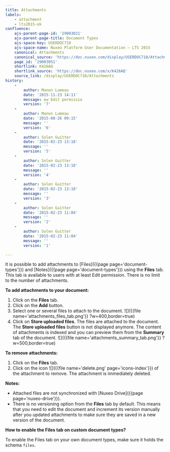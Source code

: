 ```yaml
---
title: Attachments
labels:
    - attachment
    - lts2015-ok
confluence:
    ajs-parent-page-id: '29003021'
    ajs-parent-page-title: Document Types
    ajs-space-key: USERDOC710
    ajs-space-name: Nuxeo Platform User Documentation — LTS 2015
    canonical: Attachments
    canonical_source: 'https://doc.nuxeo.com/display/USERDOC710/Attachments'
    page_id: '29003051'
    shortlink: K426AQ
    shortlink_source: 'https://doc.nuxeo.com/x/K426AQ'
    source_link: /display/USERDOC710/Attachments
history:
    - 
        author: Manon Lumeau
        date: '2015-11-23 14:11'
        message: ew Edit permissio
        version: '7'
    - 
        author: Manon Lumeau
        date: '2015-08-26 09:15'
        message: ''
        version: '6'
    - 
        author: Solen Guitter
        date: '2015-02-23 13:18'
        message: ''
        version: '5'
    - 
        author: Solen Guitter
        date: '2015-02-23 13:18'
        message: ''
        version: '4'
    - 
        author: Solen Guitter
        date: '2015-02-23 13:18'
        message: ''
        version: '3'
    - 
        author: Solen Guitter
        date: '2015-02-23 11:04'
        message: ''
        version: '2'
    - 
        author: Solen Guitter
        date: '2015-02-23 11:04'
        message: ''
        version: '1'

---
```

It is possible to add attachments to&nbsp;[Files]({{page page='document-types'}}) and [Notes]({{page page='document-types'}}) using the **Files** tab. This tab is available to users with at least Edit permission. There is no limit to the number of attachments.

**To add attachments to your document:**

1.  Click on the **Files** tab.
2.  Click on the **Add** button.
3.  Select one or several files to attach to the document.
    ![]({{file name='attachments_files_tab.png'}} ?w=400,border=true)
4.  Click on **Store uploaded files**.
    The files are attached to the document. The **Store uploaded files** button is not displayed anymore.
    The content of attachments is indexed and you can preview them from the **Summary** tab of the document.
    ![]({{file name='attachments_summary_tab.png'}} ?w=500,border=true)

**To remove attachments:**

1.  Click on the **Files** tab.
2.  Click on the icon ![]({{file name='delete.png' page='icons-index'}}) of the attachment to remove.
    The attachment is immediately deleted.

**Notes:**

*   Attached files are not synchronized with [Nuxeo Drive]({{page page='nuxeo-drive'}}).
*   There is no versioning option from the **Files** tab by default. This means that you need to edit the document and increment its version manually after you updated attachments to make sure they are saved in a new version of the document.

**How to enable the Files tab on custom document types?**

To enable the Files tab on your own document types, make sure it holds the schema&nbsp;`files`.